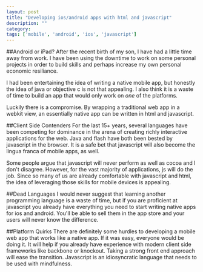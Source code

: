 ```yaml
---
layout: post
title: "Developing ios/android apps with html and javascript"
description: ""
category: 
tags: ['mobile', 'android', 'ios', 'javascript']
---
```


##Android or iPad?
After the recent birth of my son, I have had a little time away from work.  I have been using the downtime to work on some personal projects in order to build skills and perhaps increase my own personal economic resiliance.

I had been entertaining the idea of writing a native mobile app, but honestly the idea of java or objective c is not that appealing.  I also think it is a waste of time to build an app that would only work on *one* of the platforms.

Luckily there is a compromise.  By wrapping a traditional web app in a webkit view, an essentially native app can be written in html and javascript. 

##Client Side Contenders
For the last 15+ years, several languages have been competing for dominance in the arena of creating richly interactive applications for the web.  Java and flash have both been bested by javascript in the browser.  It is a safe bet that javascript will also become the lingua franca of mobile apps, as well.

Some people argue that javascript will never perform as well as cocoa and I don't disagree.  However, for the vast majority of applications, js will do the job.  Since so many of us are already comfortable with javascript and html, the idea of leveraging those skills for mobile devices is appealing.

##Dead Languages
I would never suggest that learning another programming language is a waste of time, but if you are proficient at javascript you already have everything you need to start writing native apps for ios and android.  You'll be able to sell them in the app store and your users will never know the difference.

##Platform Quirks
There are definitely some hurdles to developing a mobile web app that works like a native app.  If it was easy, everyone would be doing it.  It will help if you already have experience with modern client side frameworks like backbone or knockout.  Taking a strong front end approach will ease the transition.  Javascript is an idiosyncratic language that needs to be used with mindfulness.